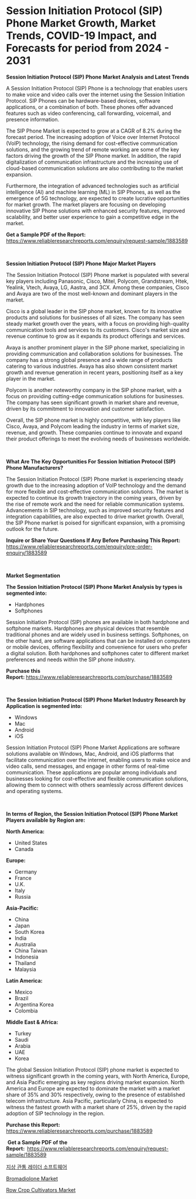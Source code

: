 <p><h1>Session Initiation Protocol (SIP) Phone Market Growth, Market Trends, COVID-19 Impact, and Forecasts for period from 2024 - 2031</h1></p><p><strong>Session Initiation Protocol (SIP) Phone Market Analysis and Latest Trends</strong></p>
<p><p>A Session Initiation Protocol (SIP) Phone is a technology that enables users to make voice and video calls over the internet using the Session Initiation Protocol. SIP Phones can be hardware-based devices, software applications, or a combination of both. These phones offer advanced features such as video conferencing, call forwarding, voicemail, and presence information.</p><p>The SIP Phone Market is expected to grow at a CAGR of 8.2% during the forecast period. The increasing adoption of Voice over Internet Protocol (VoIP) technology, the rising demand for cost-effective communication solutions, and the growing trend of remote working are some of the key factors driving the growth of the SIP Phone market. In addition, the rapid digitalization of communication infrastructure and the increasing use of cloud-based communication solutions are also contributing to the market expansion.</p><p>Furthermore, the integration of advanced technologies such as artificial intelligence (AI) and machine learning (ML) in SIP Phones, as well as the emergence of 5G technology, are expected to create lucrative opportunities for market growth. The market players are focusing on developing innovative SIP Phone solutions with enhanced security features, improved scalability, and better user experience to gain a competitive edge in the market.</p></p>
<p><strong>Get a Sample PDF of the Report:&nbsp;</strong> <a href="https://www.reliableresearchreports.com/enquiry/request-sample/1883589">https://www.reliableresearchreports.com/enquiry/request-sample/1883589</a></p>
<p>&nbsp;</p>
<p><strong>Session Initiation Protocol (SIP) Phone Major Market Players</strong></p>
<p><p>The Session Initiation Protocol (SIP) Phone market is populated with several key players including Panasonic, Cisco, Mitel, Polycom, Grandstream, Htek, Yealink, Vtech, Avaya, LG, Aastra, and 3CX. Among these companies, Cisco and Avaya are two of the most well-known and dominant players in the market.</p><p>Cisco is a global leader in the SIP phone market, known for its innovative products and solutions for businesses of all sizes. The company has seen steady market growth over the years, with a focus on providing high-quality communication tools and services to its customers. Cisco's market size and revenue continue to grow as it expands its product offerings and services.</p><p>Avaya is another prominent player in the SIP phone market, specializing in providing communication and collaboration solutions for businesses. The company has a strong global presence and a wide range of products catering to various industries. Avaya has also shown consistent market growth and revenue generation in recent years, positioning itself as a key player in the market.</p><p>Polycom is another noteworthy company in the SIP phone market, with a focus on providing cutting-edge communication solutions for businesses. The company has seen significant growth in market share and revenue, driven by its commitment to innovation and customer satisfaction.</p><p>Overall, the SIP phone market is highly competitive, with key players like Cisco, Avaya, and Polycom leading the industry in terms of market size, revenue, and growth. These companies continue to innovate and expand their product offerings to meet the evolving needs of businesses worldwide.</p></p>
<p>&nbsp;</p>
<p><strong>What Are The Key Opportunities For Session Initiation Protocol (SIP) Phone Manufacturers?</strong></p>
<p><p>The Session Initiation Protocol (SIP) Phone market is experiencing steady growth due to the increasing adoption of VoIP technology and the demand for more flexible and cost-effective communication solutions. The market is expected to continue its growth trajectory in the coming years, driven by the rise of remote work and the need for reliable communication systems. Advancements in SIP technology, such as improved security features and integration capabilities, are also expected to drive market growth. Overall, the SIP Phone market is poised for significant expansion, with a promising outlook for the future.</p></p>
<p><strong>Inquire or Share Your Questions If Any Before Purchasing This Report:</strong> <a href="https://www.reliableresearchreports.com/enquiry/pre-order-enquiry/1883589">https://www.reliableresearchreports.com/enquiry/pre-order-enquiry/1883589</a></p>
<p>&nbsp;</p>
<p><strong>Market Segmentation</strong></p>
<p><strong>The Session Initiation Protocol (SIP) Phone Market Analysis by types is segmented into:</strong></p>
<p><ul><li>Hardphones</li><li>Softphones</li></ul></p>
<p><p>Session Initiation Protocol (SIP) phones are available in both hardphone and softphone markets. Hardphones are physical devices that resemble traditional phones and are widely used in business settings. Softphones, on the other hand, are software applications that can be installed on computers or mobile devices, offering flexibility and convenience for users who prefer a digital solution. Both hardphones and softphones cater to different market preferences and needs within the SIP phone industry.</p></p>
<p><strong>Purchase this Report:&nbsp;</strong><a href="https://www.reliableresearchreports.com/purchase/1883589">https://www.reliableresearchreports.com/purchase/1883589</a></p>
<p>&nbsp;</p>
<p><strong>The Session Initiation Protocol (SIP) Phone Market Industry Research by Application is segmented into:</strong></p>
<p><ul><li>Windows</li><li>Mac</li><li>Android</li><li>iOS</li></ul></p>
<p><p>Session Initiation Protocol (SIP) Phone Market Applications are software solutions available on Windows, Mac, Android, and iOS platforms that facilitate communication over the internet, enabling users to make voice and video calls, send messages, and engage in other forms of real-time communication. These applications are popular among individuals and businesses looking for cost-effective and flexible communication solutions, allowing them to connect with others seamlessly across different devices and operating systems.</p></p>
<p>&nbsp;</p>
<p><strong>In terms of Region, the Session Initiation Protocol (SIP) Phone Market Players available by Region are:</strong></p>
<p>
    <p> <strong> North America: </strong>
        <ul>
            <li>United States</li>
            <li>Canada</li>
        </ul>
        </p> 
    <p> <strong> Europe: </strong>
        <ul>
            <li>Germany</li>
            <li>France</li>
            <li>U.K.</li>
            <li>Italy</li>
            <li>Russia</li>
        </ul>
        </p> 
    <p> <strong> Asia-Pacific: </strong>
        <ul>
            <li>China</li>
            <li>Japan</li>
            <li>South Korea</li>
            <li>India</li>
            <li>Australia</li>
            <li>China Taiwan</li>
            <li>Indonesia</li>
            <li>Thailand</li>
            <li>Malaysia</li>
        </ul>
        </p> 
    <p> <strong> Latin America: </strong>
        <ul>
            <li>Mexico</li>
            <li>Brazil</li>
            <li>Argentina Korea</li>
            <li>Colombia</li>
        </ul>
        </p> 
    <p> <strong> Middle East & Africa: </strong>
        <ul>
            <li>Turkey</li>
            <li>Saudi</li>
            <li>Arabia</li>
            <li>UAE</li>
            <li>Korea</li>
        </ul>
    </p>
    </p>
<p><p>The global Session Initiation Protocol (SIP) phone market is expected to witness significant growth in the coming years, with North America, Europe, and Asia Pacific emerging as key regions driving market expansion. North America and Europe are expected to dominate the market with a market share of 35% and 30% respectively, owing to the presence of established telecom infrastructure. Asia Pacific, particularly China, is expected to witness the fastest growth with a market share of 25%, driven by the rapid adoption of SIP technology in the region.</p></p>
<p><strong>Purchase this Report: </strong><a href="https://www.reliableresearchreports.com/purchase/1883589">https://www.reliableresearchreports.com/purchase/1883589</a></p>
<p>&nbsp;<strong>Get a Sample PDF of the Report:&nbsp;&nbsp;</strong><a href="https://www.reliableresearchreports.com/enquiry/request-sample/1883589">https://www.reliableresearchreports.com/enquiry/request-sample/1883589</a></p>
<p><strong></strong></p>
<p><p><a href="https://github.com/PercyHagernes9778/Market-Research-Report-List-1/blob/main/91441897586.md">지상 관통 레이더 소프트웨어</a></p><p><a href="https://issuu.com/reportprime-2/docs/bromadiolone-market-size-2030.pptx">Bromadiolone Market</a></p><p><a href="https://issuu.com/reportprime-2/docs/row-crop-cultivators-market-size-2030.pptx">Row Crop Cultivators Market</a></p></p>
